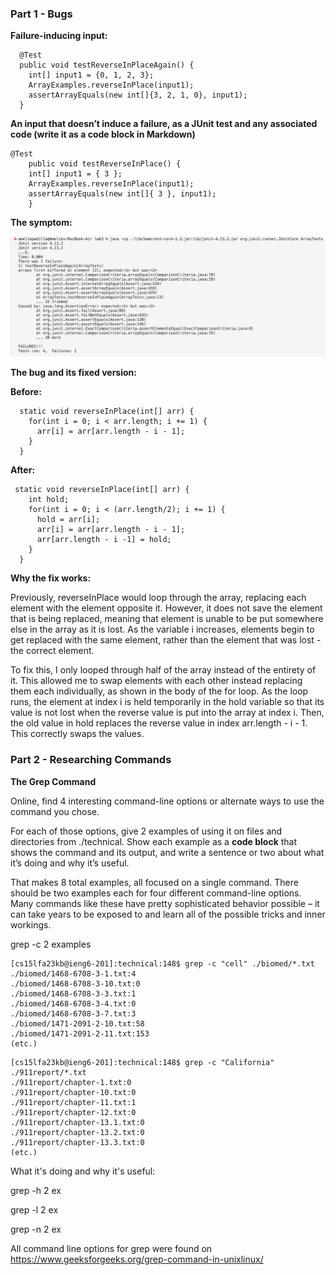 ### **Part 1 - Bugs**

**Failure-inducing input:**
```
  @Test
  public void testReverseInPlaceAgain() {
    int[] input1 = {0, 1, 2, 3};
    ArrayExamples.reverseInPlace(input1);
    assertArrayEquals(new int[]{3, 2, 1, 0}, input1);
  }
```

**An input that doesn’t induce a failure, as a JUnit test and any associated code (write it as a code block in Markdown)**
```
@Test 
	public void testReverseInPlace() {
    int[] input1 = { 3 };
    ArrayExamples.reverseInPlace(input1);
    assertArrayEquals(new int[]{ 3 }, input1);
	}

```

**The symptom:**

![Image](JunitResultsLab.png)


**The bug and its fixed version:**

**Before:**
```
  static void reverseInPlace(int[] arr) {
    for(int i = 0; i < arr.length; i += 1) {
      arr[i] = arr[arr.length - i - 1];
    }
  }
```
**After:**
```
 static void reverseInPlace(int[] arr) {
    int hold;
    for(int i = 0; i < (arr.length/2); i += 1) {
      hold = arr[i];
      arr[i] = arr[arr.length - i - 1];
      arr[arr.length - i -1] = hold;
    }
  }
```

**Why the fix works:**

Previously, reverseInPlace would loop through the array, replacing each element with the element opposite it. However, it does not save the element that is being replaced, meaning that element is unable to be put somewhere else in the array as it is lost. As the variable i increases, elements begin to get replaced with the same element, rather than the element that was lost - the correct element. 

To fix this, I only looped through half of the array instead of the entirety of it. This allowed me to swap elements with each other instead replacing them each individually, as shown in the body of the for loop. As the loop runs, the element at index i is held temporarily in the hold variable so that its value is not lost when the reverse value is put into the array at index i. Then, the old value in hold replaces the reverse value in index arr.length - i - 1. This correctly swaps the values.

### **Part 2 - Researching Commands**

**The Grep Command**

Online, find 4 interesting command-line options or alternate ways to use the command you chose. 

For each of those options, give 2 examples of using it on files and directories from ./technical. 
Show each example as a **code block** that shows the command and its output, and write a sentence or two about what it’s doing and why it’s useful.

That makes 8 total examples, all focused on a single command. There should be two examples each for four different command-line options. 
Many commands like these have pretty sophisticated behavior possible – it can take years to be exposed to and learn all of the possible tricks and inner workings.

grep -c
2 examples
```
[cs15lfa23kb@ieng6-201]:technical:148$ grep -c "cell" ./biomed/*.txt
./biomed/1468-6708-3-1.txt:4
./biomed/1468-6708-3-10.txt:0
./biomed/1468-6708-3-3.txt:1
./biomed/1468-6708-3-4.txt:0
./biomed/1468-6708-3-7.txt:3
./biomed/1471-2091-2-10.txt:58
./biomed/1471-2091-2-11.txt:153
(etc.)
```

```
[cs15lfa23kb@ieng6-201]:technical:148$ grep -c "California" ./911report/*.txt
./911report/chapter-1.txt:0
./911report/chapter-10.txt:0
./911report/chapter-11.txt:1
./911report/chapter-12.txt:0
./911report/chapter-13.1.txt:0
./911report/chapter-13.2.txt:0
./911report/chapter-13.3.txt:0
(etc.)
```
What it's doing and why it's useful: 




grep -h
2 ex

grep -l
2 ex

grep -n
2 ex

All command line options for grep were found on https://www.geeksforgeeks.org/grep-command-in-unixlinux/
